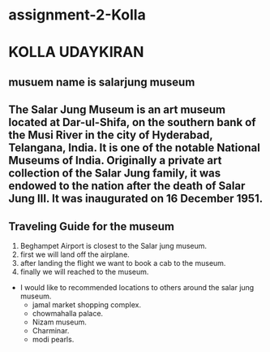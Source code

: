 # assignment-2-Kolla
# KOLLA UDAYKIRAN #
## musuem name is salarjung  museum ##
The Salar Jung Museum is an art museum located at **Dar-ul-Shifa**, on the southern bank of the Musi River in the city of Hyderabad, Telangana, India. It is one of the notable National Museums of India. Originally a private art collection of the Salar Jung family, it was endowed to the nation after the death of **Salar Jung III**. It was inaugurated on 16 December 1951.
---
## Traveling Guide for the museum ##
1. Beghampet Airport is closest to the Salar jung museum.
2. first we will land off the airplane.
3. after landing the flight we want to book a cab to the museum.
4. finally we will reached to the museum.
* I would like to recommended locations to others around the salar jung museum.
    * jamal market shopping complex.
    * chowmahalla palace.
    * Nizam museum.
    * Charminar.
    * modi pearls.

